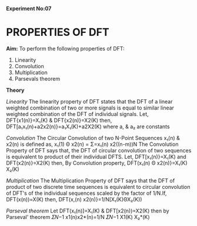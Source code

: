 **Experiment No:07**

# **PROPERTIES OF DFT**

**Aim:**
To perform the following properties of DFT:
1. Linearity
2. Convolution
3. Multiplication
4. Parsevals theorem

**Theory**

*Linearity*
The linearity property of DFT states that the DFT of a linear weighted combination of two or
more signals is equal to similar linear weighted combination of the DFT of individual signals.
Let,                          DFT{x1(n)}=X₁(K) & DFT{x2(n)}=X2(K)
then,            DFT[a₁x₁(n)+a2x2(n)}=a₁X₁(K)+a2X2(K) where a, & a₂ are constants

*Convolution*
The Circular Convolution of two N-Point Sequences x₁(n) & x2(n) is defined as,
                              x₁(1) Θ x2(n) = Σ=x₁(n) x2((n-m))N
The Convolution Property of DFT says that, the DFT of circular convolution of two sequences
is equivalent to product of their individual DFTS. Let,
                            DFT[x₁(n)}=X₁(K) and DFT(x2(n)}=X2(K)
then, By Convolution property,
                               DFT(x₁(n) Θ x2(n)}=X₁(K) X₂(K)

*Multiplication*
The Multiplication Property of DFT says that the DFT of product of two discrete time
sequences is equivalent to circular convolution of DFT's of the individual sequences scaled by
the factor of 1/N.If,
                                        DFT(x(n))=X(K)
then,                          DFT(x,(n) x2(n)}=1/Ν[Χ₁(Κ)ΘΧ₂(Κ))

*Parseval theorem*
Let DFT(x₁(n)]=X₁(K) & DFT[x2(n))=X2(K) then by Parseval' theorem
                           𝛴𝑁−1 x1(n)x2*(n)=1/Ν 𝛴𝑁−1 Χ1(K) Χ₂*(K)
